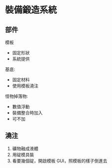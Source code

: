 # 裝備鍛造系統

## 部件
模板
  * 固定形狀
  * 系統提供

基底:
  * 固定材料
  * 使用模板澆注

怪物掉落物:
  * 數值浮動
  * 裝備整合時加入
  * 可不加

## 澆注
1. 礦物融成液體
2. 用碇模具裝
3. 看要幾個碇，開啟模板 GUI，照模板的樣子倒進去